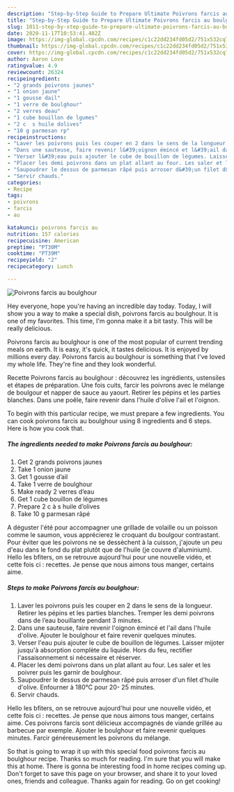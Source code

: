 ```yaml
---
description: "Step-by-Step Guide to Prepare Ultimate Poivrons farcis au boulghour"
title: "Step-by-Step Guide to Prepare Ultimate Poivrons farcis au boulghour"
slug: 1011-step-by-step-guide-to-prepare-ultimate-poivrons-farcis-au-boulghour
date: 2020-11-17T10:53:41.482Z
image: https://img-global.cpcdn.com/recipes/c1c22dd234fd05d2/751x532cq70/poivrons-farcis-au-boulghour-photo-principale-de-la-recette.jpg
thumbnail: https://img-global.cpcdn.com/recipes/c1c22dd234fd05d2/751x532cq70/poivrons-farcis-au-boulghour-photo-principale-de-la-recette.jpg
cover: https://img-global.cpcdn.com/recipes/c1c22dd234fd05d2/751x532cq70/poivrons-farcis-au-boulghour-photo-principale-de-la-recette.jpg
author: Aaron Love
ratingvalue: 4.9
reviewcount: 26324
recipeingredient:
- "2 grands poivrons jaunes"
- "1 onion jaune"
- "1 gousse dail"
- "1 verre de boulghour"
- "2 verres deau"
- "1 cube bouillon de lgumes"
- "2 c  s huile dolives"
- "10 g parmesan rp"
recipeinstructions:
- "Laver les poivrons puis les couper en 2 dans le sens de la longueur. Retirer les pépins et les parties blanches. Tremper les demi poivrons dans de l’eau bouillante pendant 3 minutes."
- "Dans une sauteuse, faire revenir l&#39;oignon émincé et l&#39;ail dans l&#39;huile d&#39;olive. Ajouter le boulghour et faire revenir quelques minutes."
- "Verser l&#39;eau puis ajouter le cube de bouillon de légumes. Laisser mijoter jusqu&#39;à absorption complète du liquide. Hors du feu, rectifier l&#39;assaisonnement si nécessaire et réserver."
- "Placer les demi poivrons dans un plat allant au four. Les saler et les poivrer puis les garnir de boulghour."
- "Saupoudrer le dessus de parmesan râpé puis arroser d&#39;un filet d&#39;huile d&#39;olive. Enfourner à 180°C pour 20- 25 minutes."
- "Servir chauds."
categories:
- Recipe
tags:
- poivrons
- farcis
- au

katakunci: poivrons farcis au 
nutrition: 157 calories
recipecuisine: American
preptime: "PT30M"
cooktime: "PT39M"
recipeyield: "2"
recipecategory: Lunch

---
```



![Poivrons farcis au boulghour](https://img-global.cpcdn.com/recipes/c1c22dd234fd05d2/751x532cq70/poivrons-farcis-au-boulghour-photo-principale-de-la-recette.jpg)

Hey everyone, hope you're having an incredible day today. Today, I will show you a way to make a special dish, poivrons farcis au boulghour. It is one of my favorites. This time, I'm gonna make it a bit tasty. This will be really delicious.

Poivrons farcis au boulghour is one of the most popular of current trending meals on earth. It is easy, it's quick, it tastes delicious. It is enjoyed by millions every day. Poivrons farcis au boulghour is something that I've loved my whole life. They're fine and they look wonderful.

Recette Poivrons farcis au boulghour : découvrez les ingrédients, ustensiles et étapes de préparation. Une fois cuits, farcir les poivrons avec le mélange de boulgour et napper de sauce au yaourt. Retirer les pépins et les parties blanches. Dans une poêle, faire revenir dans l&#39;huile d&#39;olive l&#39;ail et l&#39;oignon.


To begin with this particular recipe, we must prepare a few ingredients. You can cook poivrons farcis au boulghour using 8 ingredients and 6 steps. Here is how you cook that.

<!--inarticleads1-->

##### The ingredients needed to make Poivrons farcis au boulghour:

1. Get 2 grands poivrons jaunes
1. Take 1 onion jaune
1. Get 1 gousse d’ail
1. Take 1 verre de boulghour
1. Make ready 2 verres d’eau
1. Get 1 cube bouillon de légumes
1. Prepare 2 c à s huile d’olives
1. Take 10 g parmesan râpé


A déguster l&#39;été pour accompagner une grillade de volaille ou un poisson comme le saumon, vous apprécierez le croquant du boulgour contrastant. Pour éviter que les poivrons ne se dessèchent à la cuisson, j&#39;ajoute un peu d&#39;eau dans le fond du plat plutôt que de l&#39;huile (je couvre d&#39;aluminium). Hello les bfiters, on se retrouve aujourd&#39;hui pour une nouvelle vidéo, et cette fois ci : recettes. Je pense que nous aimons tous manger, certains aime. 

<!--inarticleads2-->

##### Steps to make Poivrons farcis au boulghour:

1. Laver les poivrons puis les couper en 2 dans le sens de la longueur. Retirer les pépins et les parties blanches. Tremper les demi poivrons dans de l’eau bouillante pendant 3 minutes.
1. Dans une sauteuse, faire revenir l&#39;oignon émincé et l&#39;ail dans l&#39;huile d&#39;olive. Ajouter le boulghour et faire revenir quelques minutes.
1. Verser l&#39;eau puis ajouter le cube de bouillon de légumes. Laisser mijoter jusqu&#39;à absorption complète du liquide. Hors du feu, rectifier l&#39;assaisonnement si nécessaire et réserver.
1. Placer les demi poivrons dans un plat allant au four. Les saler et les poivrer puis les garnir de boulghour.
1. Saupoudrer le dessus de parmesan râpé puis arroser d&#39;un filet d&#39;huile d&#39;olive. Enfourner à 180°C pour 20- 25 minutes.
1. Servir chauds.


Hello les bfiters, on se retrouve aujourd&#39;hui pour une nouvelle vidéo, et cette fois ci : recettes. Je pense que nous aimons tous manger, certains aime. Ces poivrons farcis sont délicieux accompagnés de viande grillée au barbecue par exemple. Ajouter le boulghour et faire revenir quelques minutes. Farcir généreusement les poivrons du mélange. 

So that is going to wrap it up with this special food poivrons farcis au boulghour recipe. Thanks so much for reading. I'm sure that you will make this at home. There is gonna be interesting food in home recipes coming up. Don't forget to save this page on your browser, and share it to your loved ones, friends and colleague. Thanks again for reading. Go on get cooking!
